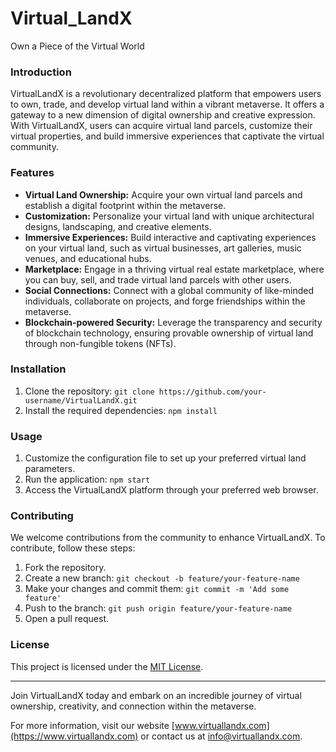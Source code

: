 # Virtual_LandX
Own a Piece of the Virtual World


### Introduction
VirtualLandX is a revolutionary decentralized platform that empowers users to own, trade, and develop virtual land within a vibrant metaverse. It offers a gateway to a new dimension of digital ownership and creative expression. With VirtualLandX, users can acquire virtual land parcels, customize their virtual properties, and build immersive experiences that captivate the virtual community.

### Features
- **Virtual Land Ownership:** Acquire your own virtual land parcels and establish a digital footprint within the metaverse.
- **Customization:** Personalize your virtual land with unique architectural designs, landscaping, and creative elements.
- **Immersive Experiences:** Build interactive and captivating experiences on your virtual land, such as virtual businesses, art galleries, music venues, and educational hubs.
- **Marketplace:** Engage in a thriving virtual real estate marketplace, where you can buy, sell, and trade virtual land parcels with other users.
- **Social Connections:** Connect with a global community of like-minded individuals, collaborate on projects, and forge friendships within the metaverse.
- **Blockchain-powered Security:** Leverage the transparency and security of blockchain technology, ensuring provable ownership of virtual land through non-fungible tokens (NFTs).

### Installation
1. Clone the repository: `git clone https://github.com/your-username/VirtualLandX.git`
2. Install the required dependencies: `npm install`

### Usage
1. Customize the configuration file to set up your preferred virtual land parameters.
2. Run the application: `npm start`
3. Access the VirtualLandX platform through your preferred web browser.

### Contributing
We welcome contributions from the community to enhance VirtualLandX. To contribute, follow these steps:
1. Fork the repository.
2. Create a new branch: `git checkout -b feature/your-feature-name`
3. Make your changes and commit them: `git commit -m 'Add some feature'`
4. Push to the branch: `git push origin feature/your-feature-name`
5. Open a pull request.

### License
This project is licensed under the [MIT License](LICENSE).

---

Join VirtualLandX today and embark on an incredible journey of virtual ownership, creativity, and connection within the metaverse.

For more information, visit our website [www.virtuallandx.com](https://www.virtuallandx.com) or contact us at info@virtuallandx.com.
